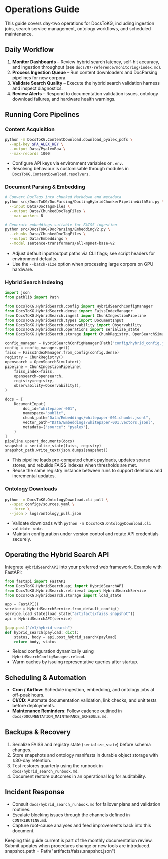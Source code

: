 # Operations Guide

This guide covers day-two operations for DocsToKG, including ingestion jobs, search service management, ontology workflows, and scheduled maintenance.

## Daily Workflow

1. **Monitor Dashboards** – Review hybrid search latency, self-hit accuracy, and ingestion throughput (see `docs/07-reference/monitoring/index.md`).
2. **Process Ingestion Queue** – Run content downloaders and DocParsing pipelines for new corpora.
3. **Validate Search Quality** – Execute the hybrid search validation harness and inspect diagnostics.
4. **Review Alerts** – Respond to documentation validation issues, ontology download failures, and hardware health warnings.

## Running Core Pipelines

### Content Acquisition

```bash
python -m DocsToKG.ContentDownload.download_pyalex_pdfs \
  --api-key $PA_ALEX_KEY \
  --output Data/PyalexRaw \
  --max-records 1000
```

- Configure API keys via environment variables or `.env`.
- Resolving behaviour is customisable through modules in `DocsToKG.ContentDownload.resolvers`.

### Document Parsing & Embedding

```bash
# Convert DocTags into chunked Markdown and metadata
python src/DocsToKG/DocParsing/DoclingHybridChunkerPipelineWithMin.py \
  --input Data/DocTagsFiles \
  --output Data/ChunkedDocTagFiles \
  --max-workers 8

# Generate embeddings suitable for FAISS ingestion
python src/DocsToKG/DocParsing/EmbeddingV2.py \
  --chunks Data/ChunkedDocTagFiles \
  --output Data/Embeddings \
  --model sentence-transformers/all-mpnet-base-v2
```

- Adjust default input/output paths via CLI flags; see script headers for environment defaults.
- Use the `--batch-size` option when processing large corpora on GPU hardware.

### Hybrid Search Indexing

```python
import json
from pathlib import Path

from DocsToKG.HybridSearch.config import HybridSearchConfigManager
from DocsToKG.HybridSearch.dense import FaissIndexManager
from DocsToKG.HybridSearch.ingest import ChunkIngestionPipeline
from DocsToKG.HybridSearch.types import DocumentInput
from DocsToKG.HybridSearch.observability import Observability
from DocsToKG.HybridSearch.operations import serialize_state
from DocsToKG.HybridSearch.storage import ChunkRegistry, OpenSearchSimulator

config_manager = HybridSearchConfigManager(Path("config/hybrid_config.json"))
config = config_manager.get()
faiss = FaissIndexManager.from_config(config.dense)
registry = ChunkRegistry()
opensearch = OpenSearchSimulator()
pipeline = ChunkIngestionPipeline(
    faiss_index=faiss,
    opensearch=opensearch,
    registry=registry,
    observability=Observability(),
)

docs = [
    DocumentInput(
        doc_id="whitepaper-001",
        namespace="public",
        chunk_path="Data/Embeddings/whitepaper-001.chunks.jsonl",
        vector_path="Data/Embeddings/whitepaper-001.vectors.jsonl",
        metadata={"source": "pyalex"},
    )
]
pipeline.upsert_documents(docs)
snapshot = serialize_state(faiss, registry)
snapshot_path.write_text(json.dumps(snapshot))
```

- This pipeline loads pre-computed chunk payloads, updates sparse stores, and rebuilds FAISS indexes when thresholds are met.
- Reuse the same registry instance between runs to support deletions and incremental updates.

### Ontology Downloads

```bash
python -m DocsToKG.OntologyDownload.cli pull \
  --spec configs/sources.yaml \
  --force \
  --json > logs/ontology_pull.json
```

- Validate downloads with `python -m DocsToKG.OntologyDownload.cli validate <id>`.
- Maintain configuration under version control and rotate API credentials securely.

## Operating the Hybrid Search API

Integrate `HybridSearchAPI` into your preferred web framework. Example with FastAPI:

```python
from fastapi import FastAPI
from DocsToKG.HybridSearch.api import HybridSearchAPI
from DocsToKG.HybridSearch.retrieval import HybridSearchService
from DocsToKG.HybridSearch.storage import load_state

app = FastAPI()
service = HybridSearchService.from_default_config()
service.load_state(load_state("artifacts/faiss.snapshot"))
api = HybridSearchAPI(service)

@app.post("/v1/hybrid-search")
def hybrid_search(payload: dict):
    status, body = api.post_hybrid_search(payload)
    return body, status
```

- Reload configuration dynamically using `HybridSearchConfigManager.reload`.
- Warm caches by issuing representative queries after startup.

## Scheduling & Automation

- **Cron / Airflow**: Schedule ingestion, embedding, and ontology jobs at off-peak hours.
- **CI/CD**: Automate documentation validation, link checks, and unit tests before deployments.
- **Maintenance Reminders**: Follow cadence outlined in `docs/DOCUMENTATION_MAINTENANCE_SCHEDULE.md`.

## Backups & Recovery

1. Serialize FAISS and registry state (`serialize_state`) before schema changes.
2. Store snapshots and ontology manifests in durable object storage with ≥30-day retention.
3. Test restores quarterly using the runbook in `docs/hybrid_search_runbook.md`.
4. Document restore outcomes in an operational log for auditability.

## Incident Response

- Consult `docs/hybrid_search_runbook.md` for failover plans and validation routines.
- Escalate blocking issues through the channels defined in `CONTRIBUTING.md`.
- Capture root-cause analyses and feed improvements back into this document.

Keeping this guide current is part of the monthly documentation review. Submit updates when procedures change or new tools are introduced.
snapshot_path = Path("artifacts/faiss.snapshot.json")
